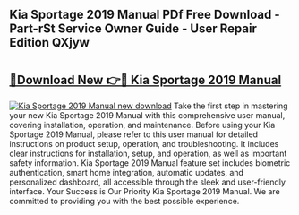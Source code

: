 ## Kia Sportage 2019 Manual PDf Free Download - Part-rSt Service Owner Guide - User Repair Edition QXjyw

# <h2><a href="http://cf14335.oget.top/?id=Kia+Sportage+2019+Manual">🔗Download New 👉🔴 Kia Sportage 2019 Manual</a></h2>

[![Kia Sportage 2019 Manual new download](https://i.imgur.com/5g1atiW.png)](http://cf14335.oget.top/?id=Kia+Sportage+2019+Manual)
Take the first step in mastering your new Kia Sportage 2019 Manual with this comprehensive user manual, covering installation, operation, and maintenance. Before using your Kia Sportage 2019 Manual, please refer to this user manual for detailed instructions on product setup, operation, and troubleshooting. It includes clear instructions for installation, setup, and operation, as well as important safety information. Kia Sportage 2019 Manual feature set includes biometric authentication, smart home integration, automatic updates, and personalized dashboard, all accessible through the sleek and user-friendly interface. Your Success is Our Priority Kia Sportage 2019 Manual. We are committed to providing you with the best possible experience.
